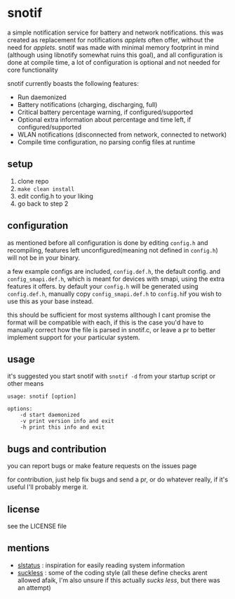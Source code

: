 # snotif
a simple notification service for battery and network notifications. this was created as replacement for notifications *applets* often offer, without the need for *applets*. snotif was made with minimal memory footprint in mind (although using libnotify somewhat ruins this goal), and all configuration is done at compile time, a lot of configuration is optional and not needed for core functionality


snotif currently boasts the following features:
- Run daemonized
- Battery notifications (charging, discharging, full)
- Critical battery percentage warning, if configured/supported
- Optional extra information about percentage and time left, if configured/supported 
- WLAN notifications (disconnected from network, connected to network)
- Compile time configuration, no parsing config files at runtime

## setup
1. clone repo
2. `make clean install`
3. edit config.h to your liking
4. go back to step 2

## configuration
as mentioned before all configuration is done by editing `config.h` and recompiling, features left unconfigured(meaning not defined in `config.h`) will not be in your binary.

a few example configs are included, `config.def.h`, the default config. and `config_smapi.def.h`, which is meant for devices with smapi, using the extra features it offers. by default your `config.h` will be generated using `config.def.h`, manually copy `config_smapi.def.h` to `config.h`if you wish to use this as your base instead.

this should be sufficient for most systems allthough I cant promise the format will be compatible with each, if this is the case you'd have to manually correct how the file is parsed in snotif.c, or leave a pr to better implement support for your particular system.

## usage
it's suggested you start snotif with `snotif -d` from your startup script or other means

    usage: snotif [option]
    
    options:
        -d start daemonized
        -v print version info and exit
        -h print this info and exit

## bugs and contribution
you can report bugs or make feature requests on the issues page

for contribution, just help fix bugs and send a pr, or do whatever really, if it's useful I'll probably merge it.

## license
see the LICENSE file

## mentions
- [slstatus](https://github.com/drkhsh/slstatus) : inspiration for easily reading system information
- [suckless](http://suckless.org/coding_style) : some of the coding style (all these define checks arent allowed afaik, I'm also unsure if this actually *sucks less*, but there was an attempt)
